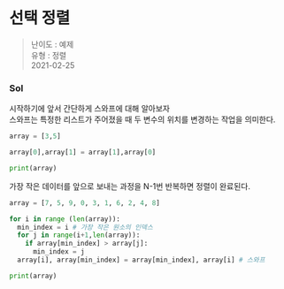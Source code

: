 # 선택 정렬
> 난이도 : 예제   
> 유형 : 정렬  
> 2021-02-25

### Sol
시작하기에 앞서 간단하게 스와프에 대해 알아보자  
스와프는 특정한 리스트가 주어졌을 때 두 변수의 위치를 변경하는 작업을 의미한다.
```python
array = [3,5]

array[0],array[1] = array[1],array[0]

print(array)
```
가장 작은 데이터를 앞으로 보내는 과정을 N-1번 반복하면 정렬이 완료된다.  


```python
array = [7, 5, 9, 0, 3, 1, 6, 2, 4, 8]

for i in range (len(array)):
  min_index = i # 가장 작은 원소의 인덱스
  for j in range(i+1,len(array)):
    if array[min_index] > array[j]:
      min_index = j
  array[i], array[min_index] = array[min_index], array[i] # 스와프

print(array)
```